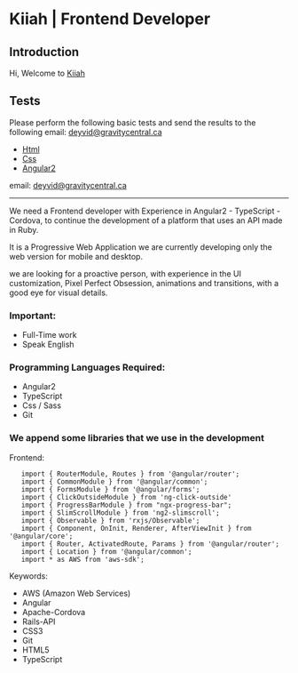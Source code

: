 # Kiiah | Frontend Developer

## Introduction

Hi, Welcome to [Kiiah](https://www.kiiah.com/)

## Tests

Please perform the following basic tests and send the results to the following email: [deyvid@gravitycentral.ca](mailto:deyvid@gravitycentral.ca)

 - [Html](https://www.w3schools.com/quiztest/quiztest.asp?qtest=HTML)
 - [Css](https://www.w3schools.com/quiztest/quiztest.asp?qtest=CSS)
 - [Angular2](https://www.tutorialspoint.com/angular2/angular2_online_test.htm)

email: [deyvid@gravitycentral.ca](mailto:deyvid@gravitycentral.ca)


------

We need a Frontend developer with Experience in Angular2 - TypeScript - Cordova, to continue the development of a platform that uses an API made in Ruby.

It is a Progressive Web Application we are currently developing only the web version for mobile and desktop.

we are looking for a proactive person, with experience in the UI customization, Pixel Perfect Obsession, animations and transitions, with a good eye for visual details.

### Important:
 - Full-Time work
 - Speak English

### Programming Languages Required: 

  - Angular2
  - TypeScript
  - Css / Sass
  - Git

### We append some libraries that we use in the development

Frontend:

       import { RouterModule, Routes } from '@angular/router';
       import { CommonModule } from '@angular/common';
       import { FormsModule } from '@angular/forms';
       import { ClickOutsideModule } from 'ng-click-outside'
       import { ProgressBarModule } from "ngx-progress-bar";
       import { SlimScrollModule } from 'ng2-slimscroll';
       import { Observable } from 'rxjs/Observable';
       import { Component, OnInit, Renderer, AfterViewInit } from '@angular/core';
       import { Router, ActivatedRoute, Params } from '@angular/router';
       import { Location } from '@angular/common';
       import * as AWS from 'aws-sdk';

Keywords:
* AWS (Amazon Web Services) 
* Angular 
* Apache-Cordova 
* Rails-API 
* CSS3 
* Git 
* HTML5 
* TypeScript
